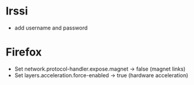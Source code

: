 # Irssi
- add username and password

# Firefox
- Set network.protocol-handler.expose.magnet -> false (magnet links)
- Set layers.acceleration.force-enabled -> true (hardware acceleration)

